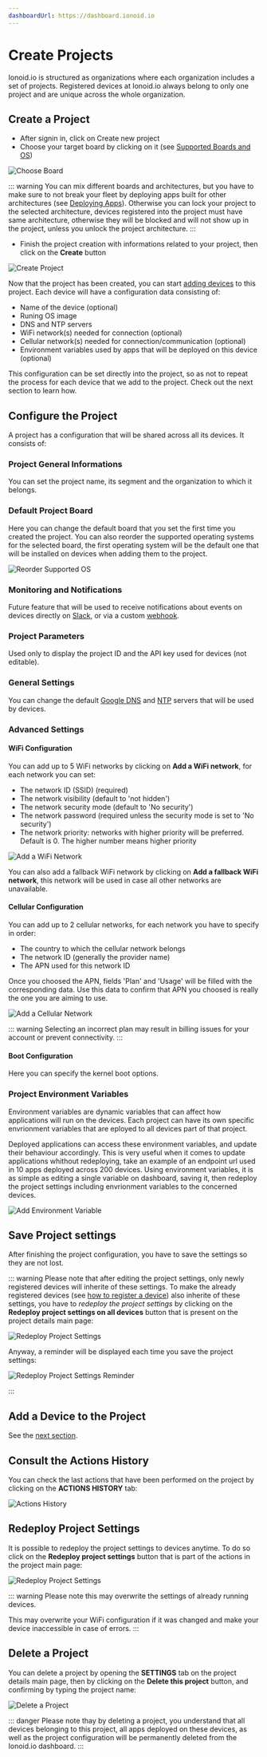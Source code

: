 ```yaml
---
dashboardUrl: https://dashboard.ionoid.io
---
```


# Create Projects

Ionoid.io is structured as organizations where each organization includes a set
of projects. Registered devices at Ionoid.io always belong to only one project and
are unique across the whole organization.


## Create a Project

- After signin in, click on <a :href="$frontmatter.dashboardUrl+'/projects/new'" target="_blank">Create new project</a>
- Choose your target board by clicking on it (see [Supported Boards and
  OS](/docs/supported-boards-and-os.md))

![Choose Board](/steps/projects-and-devices/choose_board.gif)

::: warning
  You can mix different boards and architectures, but you have to make sure to
not break your fleet by deploying apps built for other architectures
(see [Deploying Apps](/)). Otherwise you can lock your project to the selected
architecture, devices registered into the project must have same architecture,
otherwise they will be blocked and will not show up in the project,
unless you unlock the project architecture.
:::

- Finish the project creation with informations related to your project, then
  click on the **Create** button

![Create Project](/steps/projects-and-devices/finish_create_project.gif)

Now that the project has been created, you can start
<a href="/docs/register-devices.html" target="_blank">adding devices</a> to this
project. Each device will have a configuration data consisting of:

- Name of the device (optional)
- Runing OS image
- DNS and NTP servers
- WiFi network(s) needed for connection (optional)
- Cellular network(s) needed for connection/communication (optional)
- Environment variables used by apps that will be deployed on this device
  (optional)

This configuration can be set directly into the project, so as not to repeat
the process for each device that we add to the project. Check out the next
section to learn how.

## Configure the Project

A project has a configuration that will be shared across all its devices. It
consists of:

### Project General Informations

You can set the project name, its segment and the organization to which it
belongs.

### Default Project Board

Here you can change the default board that you set the first time you created the
project. You can also reorder the supported operating systems for the selected
board, the first operating system will be the default one that will be
installed on devices when adding them to the project.

![Reorder Supported OS](/steps/projects-and-devices/reorder_supported_os.png)

### Monitoring and Notifications

Future feature that will be used to receive notifications about events on
devices directly on [Slack](https://slack.com/), or via a custom
[webhook](https://wikipedia.org/wiki/Webhook).

### Project Parameters

Used only to display the project ID and the API key used for devices (not
editable).

### General Settings

You can change the default
[Google DNS](https://developers.google.com/speed/public-dns) and
[NTP](https://developers.google.com/time) servers that will be used by devices.

### Advanced Settings

#### WiFi Configuration

You can add up to 5 WiFi networks by clicking on **Add a WiFi network**, for each
network you can set:

- The network ID (SSID) (required)
- The network visibility (default to 'not hidden')
- The network security mode (default to 'No security')
- The network password (required unless the security mode is set to 'No
  security')
- The network priority: networks with higher priority will be preferred. Default
is 0. The higher number means higher priority

![Add a WiFi Network](/steps/projects-and-devices/add_wifi_network.png)

You can also add a fallback WiFi network by clicking on **Add a fallback WiFi
network**, this network will be used in case all other networks are unavailable.

#### Cellular Configuration

You can add up to 2 cellular networks, for each network you have to specify in
order:

- The country to which the cellular network belongs
- The network ID (generally the provider name)
- The APN used for this network ID

Once you choosed the APN, fields 'Plan' and 'Usage' will be filled with the
corresponding data. Use this data to confirm that APN you choosed is really the
one you are aiming to use.

![Add a Cellular Network](/steps/projects-and-devices/add_cellular_network.gif)

::: warning
Selecting an incorrect plan may result in billing issues for your account or
prevent connectivity.
:::


#### Boot Configuration

Here you can specify the kernel boot options.


### Project Environment Variables

Environment variables are dynamic variables that can affect how applications will run
on the devices. Each project can have its own specific envrionment variables that
are eployed to all devices part of that project.

Deployed applications can access these environment variables, and update their behaviour accordingly.
This is very useful when it comes to update applications whithout redeploying, take an example
of an endpoint url used in 10 apps deployed across 200 devices. Using environment variables, it is as
simple as editing a single variable on dashboard, saving it, then redeploy the project settings including
envrionment variables to the concerned devices.

![Add Environment Variable](/steps/projects-and-devices/add_env_var.gif)


## Save Project settings

After finishing the project configuration, you have to save the settings so they are not lost.

::: warning
Please note that after editing the project settings, only newly registered devices
will inherite of these settings. To make the already registered devices (see [how
to register a device]()) also inherite of these settings, you have to _redeploy
the project settings_ by clicking on the **Redeploy project settings on all
devices** button that is present on the project details main page:

![Redeploy Project Settings](/steps/projects-and-devices/redeploy_project_settings.png)

Anyway, a reminder will be displayed each time you save the project settings:

![Redeploy Project Settings Reminder](/steps/projects-and-devices/redeploy_project_settings_reminder.gif)

:::


## Add a Device to the Project

See the [next section](./register-devices.md).


## Consult the Actions History

You can check the last actions that have been performed on the project by
clicking on the **ACTIONS HISTORY** tab:

![Actions History](/steps/projects-and-devices/actions_history.png)


## Redeploy Project Settings

It is possible to redeploy the project settings to devices anytime. To do so
click on the **Redeploy project settings** button that is part of the actions in
the project main page:

![Redeploy Project Settings](/steps/projects-and-devices/redeploy_project_settings.png)


::: warning
Please note this may overwrite the settings of already running devices.

This may overwrite your WiFi configuration if it was changed and make your device
inaccessible in case of errors.
:::


## Delete a Project

You can delete a project by opening the **SETTINGS** tab on the project details
main page, then by clicking on the **Delete this project** button, and confirming
by typing the project name:

![Delete a Project](/steps/projects-and-devices/delete_a_project.gif)

::: danger
Please note thay by deleting a project, you understand that all devices
belonging to this project, all apps deployed on these devices, as well as the
project configuration will be permanently deleted from the Ionoid.io dashboard.
:::

<Content :page-key="getPageKey($site.pages, '/docs/_have-questions.html')" />
